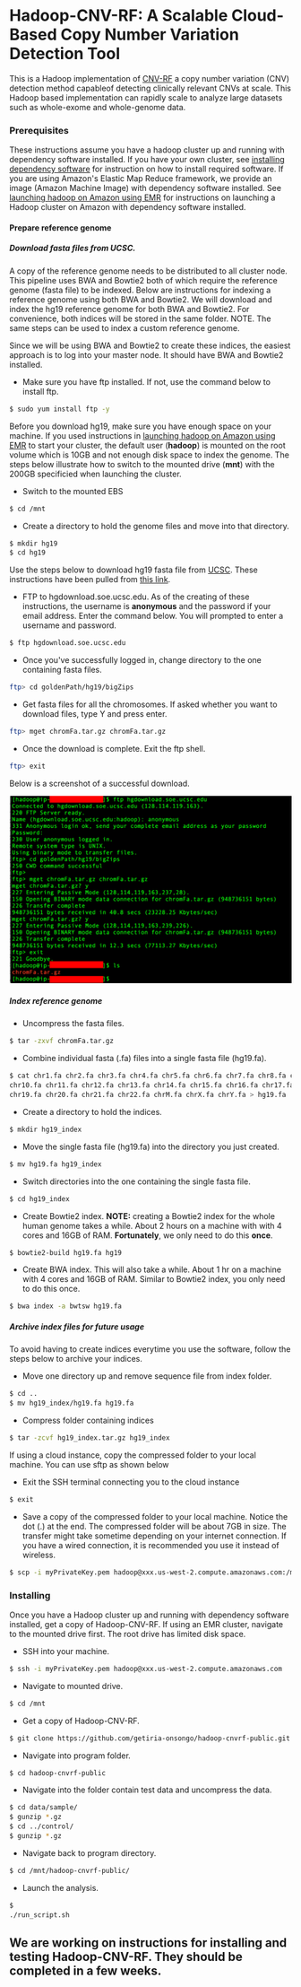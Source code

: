 # Hadoop-CNV-RF: A Scalable Cloud-Based Copy Number Variation Detection Tool  

This is a Hadoop implementation of [CNV-RF](https://www.ncbi.nlm.nih.gov/pubmed/27597741) a 
copy number variation (CNV) detection method capableof detecting clinically relevant CNVs at scale. 
This Hadoop based implementation can rapidly scale to analyze large datasets such as whole-exome 
and whole-genome data. 

### Prerequisites
These instructions assume you have a hadoop cluster up and running with dependency software installed. If you have your own cluster, see [installing dependency software](https://github.com/getiria-onsongo/hadoop-cnvrf-public/wiki/Installing-dependency-software-for-Hadoop-CNV-RF) for instruction on how to install required software. If you are using Amazon's Elastic Map Reduce framework, we provide an image (Amazon Machine Image) with dependency software installed. See [launching hadoop on Amazon using EMR](https://github.com/getiria-onsongo/hadoop-cnvrf-public/wiki/Launching-Hadoop-on-Amazon-using-Elastic-Map-Reduce-Framework) for instructions on launching a Hadoop cluster on Amazon with dependency software installed. 



#### Prepare reference genome
##### Download fasta files from UCSC. 
A copy of the reference genome needs to be distributed to all cluster node. This pipeline uses BWA and Bowtie2 both of which require 
the reference genome (fasta file) to be indexed. Below are instructions for indexing a reference genome using both BWA and 
Bowtie2. We will download and index the hg19 reference genome for both BWA and Bowtie2. For convenience, both indices will be stored 
in the same folder. NOTE. The same steps can be used to index a custom reference genome. 

Since we will be using BWA and Bowtie2 to create these indices, the easiest approach is to log into your master node. It should have BWA and 
Bowtie2 installed. 

* Make sure you have ftp installed. If not, use the command below to install ftp. 

```bash
$ sudo yum install ftp -y
```

Before you download hg19, make sure you have enough space on your machine. If you used instructions in [launching hadoop on Amazon using EMR](https://github.com/getiria-onsongo/hadoop-cnvrf-public/wiki/Launching-Hadoop-on-Amazon-using-Elastic-Map-Reduce-Framework) to start
your cluster, the default user (**hadoop**) is mounted on the root volume which is 10GB and not enough disk space to index the genome. The steps
below illustrate how to switch to the mounted drive (**mnt**) with the 200GB specificied when launching the cluster. 

* Switch to the mounted EBS 
```bash
$ cd /mnt
```

* Create a directory to hold the genome files and move into that directory. 
```bash
$ mkdir hg19
$ cd hg19
```

Use the steps below to download hg19 fasta file from [UCSC](http://hgdownload.cse.ucsc.edu/downloads.html). These 
instructions have been pulled from [this link]((http://hgdownload.cse.ucsc.edu/goldenPath/hg19/bigZips/)). 

* FTP to hgdownload.soe.ucsc.edu. As of the creating of these instructions, the username is **anonymous** and the password if 
your email address. Enter the command below. You will prompted to enter a username and password. 

```bash
$ ftp hgdownload.soe.ucsc.edu
```
* Once you've successfully logged in, change directory to the one containing fasta files. 
```bash
ftp> cd goldenPath/hg19/bigZips 
```
* Get fasta files for all the chromosomes. If asked whether you want to download files, type Y and press enter. 

```bash
ftp> mget chromFa.tar.gz chromFa.tar.gz  
```

* Once the download is complete. Exit the ftp shell. 
```bash
ftp> exit
```

Below is a screenshot of a successful download. 

![FTPinstructions](userguide/ftp_one.png)

##### Index reference genome 
* Uncompress the fasta files. 
```bash
$ tar -zxvf chromFa.tar.gz
```

* Combine individual fasta (.fa) files into a single fasta file (hg19.fa). 
```bash
$ cat chr1.fa chr2.fa chr3.fa chr4.fa chr5.fa chr6.fa chr7.fa chr8.fa chr9.fa \
chr10.fa chr11.fa chr12.fa chr13.fa chr14.fa chr15.fa chr16.fa chr17.fa chr18.fa \
chr19.fa chr20.fa chr21.fa chr22.fa chrM.fa chrX.fa chrY.fa > hg19.fa
```

* Create a directory to hold the indices. 
```bash
$ mkdir hg19_index
```

* Move the single fasta file (hg19.fa) into the directory you just created.   
```bash
$ mv hg19.fa hg19_index
```

* Switch directories into the one containing the single fasta file.   
```bash
$ cd hg19_index
```

* Create Bowtie2 index.   **NOTE:** creating a Bowtie2 index for the whole human genome takes 
a while. About 2 hours on a machine with with 4 cores and 16GB of RAM. **Fortunately**,
we only need to do this **once**. 
```bash
$ bowtie2-build hg19.fa hg19
```

* Create BWA index. This will also take a while. About 1 hr on a machine with 4 cores 
and 16GB of RAM.  Similar to Bowtie2 index, you only need to do this once. 
```bash
$ bwa index -a bwtsw hg19.fa 
```

##### Archive index files for future usage
To avoid having to create indices everytime you use the software, follow the steps below to 
archive your indices. 

* Move one directory up and remove sequence file from index folder. 
```bash
$ cd ..
$ mv hg19_index/hg19.fa hg19.fa
```
* Compress folder containing indices

```bash
$ tar -zcvf hg19_index.tar.gz hg19_index
```
If using a cloud instance, copy the compressed folder to your local machine. You can use sftp as shown below

* Exit the SSH terminal connecting you to the cloud instance
```bash
$ exit
```

* Save a copy of the compressed folder to your local machine. Notice the dot (.) at the end. The compressed folder will 
be about 7GB in size. The transfer might take sometime depending on your internet connection. If you have a wired 
connection, it is recommended you use it instead of wireless. 

```bash
$ scp -i myPrivateKey.pem hadoop@xxx.us-west-2.compute.amazonaws.com:/mnt/hg19/hg19_index.tar.gz .
```


### Installing
Once you have a Hadoop cluster up and running with dependency software installed, get a copy of Hadoop-CNV-RF. If 
using an EMR cluster, navigate to the mounted drive first. The root drive has limited disk space. 

* SSH into your machine. 

```bash
$ ssh -i myPrivateKey.pem hadoop@xxx.us-west-2.compute.amazonaws.com 
```

* Navigate to mounted drive. 
```bash
$ cd /mnt
```

* Get a copy of Hadoop-CNV-RF. 

```bash
$ git clone https://github.com/getiria-onsongo/hadoop-cnvrf-public.git 
```

* Navigate into program folder. 

```bash
$ cd hadoop-cnvrf-public
```

* Navigate into the folder contain test data and uncompress the data. 

```bash
$ cd data/sample/
$ gunzip *.gz
$ cd ../control/
$ gunzip *.gz
```

* Navigate back to program directory. 
```bash
$ cd /mnt/hadoop-cnvrf-public/
```
* Launch the analysis. 
```bash
$ 
./run_script.sh
```

<!--
## Getting Started

These instructions will get you a copy of the project up and running on your local machine for development and testing purposes. See deployment for notes on how to deploy the project on a live system.

### Prerequisites

What things you need to install the software and how to install them

```
Give examples
```

### Installing

A step by step series of examples that tell you how to get a development env running

Say what the step will be

```
Give the example
```

And repeat

```
until finished
```

End with an example of getting some data out of the system or using it for a little demo

## Running the tests

Explain how to run the automated tests for this system

### Break down into end to end tests

Explain what these tests test and why

```
Give an example
```

### And coding style tests

Explain what these tests test and why

```
Give an example
```

## Deployment

Add additional notes about how to deploy this on a live system

## Built With

* [Dropwizard](http://www.dropwizard.io/1.0.2/docs/) - The web framework used
* [Maven](https://maven.apache.org/) - Dependency Management
* [ROME](https://rometools.github.io/rome/) - Used to generate RSS Feeds

## Contributing

Please read [CONTRIBUTING.md](https://gist.github.com/PurpleBooth/b24679402957c63ec426) for details on our code of conduct, and the process for submitting pull requests to us.

## Versioning

We use [SemVer](http://semver.org/) for versioning. For the versions available, see the [tags on this repository](https://github.com/your/project/tags). 

## Authors

* **Billie Thompson** - *Initial work* - [PurpleBooth](https://github.com/PurpleBooth)

See also the list of [contributors](https://github.com/your/project/contributors) who participated in this project.

## License

This project is licensed under the MIT License - see the [LICENSE.md](LICENSE.md) file for details

## Acknowledgments

* Hat tip to anyone whose code was used
* Inspiration
* etc

-->

## We are working on instructions for installing and testing Hadoop-CNV-RF. They should be completed in a few weeks.  
